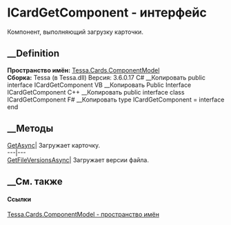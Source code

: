# ICardGetComponent - интерфейс
Компонент, выполняющий загрузку карточки.
## __Definition
 **Пространство имён:**
[Tessa.Cards.ComponentModel](N_Tessa_Cards_ComponentModel.htm)  
 **Сборка:** Tessa (в Tessa.dll) Версия: 3.6.0.17
C# __Копировать
     public interface ICardGetComponent
VB __Копировать
     Public Interface ICardGetComponent
C++ __Копировать
     public interface class ICardGetComponent
F# __Копировать
     type ICardGetComponent = interface end
##  __Методы
[GetAsync](M_Tessa_Cards_ComponentModel_ICardGetComponent_GetAsync.htm)|
Загружает карточку.  
---|---  
[GetFileVersionsAsync](M_Tessa_Cards_ComponentModel_ICardGetComponent_GetFileVersionsAsync.htm)|
Загружает версии файла.  
##  __См. также
#### Ссылки
[Tessa.Cards.ComponentModel - пространство
имён](N_Tessa_Cards_ComponentModel.htm)
